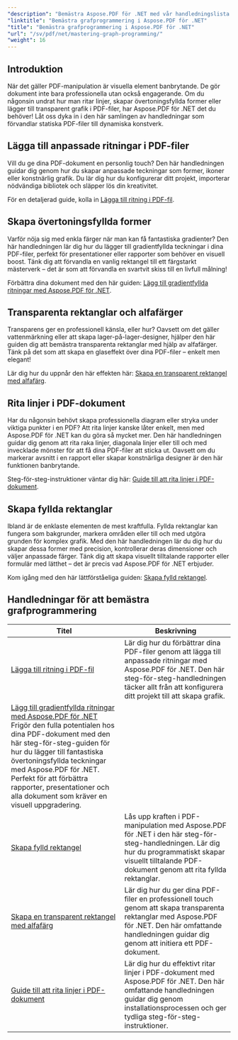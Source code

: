 ```yaml
---
"description": "Bemästra Aspose.PDF för .NET med vår handledningslista. Lär dig ritförbättringar som gradienter, fyllda rektanglar och linjer i PDF-filer. Steg-för-steg-vägledning tillhandahålls."
"linktitle": "Bemästra grafprogrammering i Aspose.PDF för .NET"
"title": "Bemästra grafprogrammering i Aspose.PDF för .NET"
"url": "/sv/pdf/net/mastering-graph-programming/"
"weight": 16
---
```


## Introduktion

När det gäller PDF-manipulation är visuella element banbrytande. De gör dokument inte bara professionella utan också engagerande. Om du någonsin undrat hur man ritar linjer, skapar övertoningsfyllda former eller lägger till transparent grafik i PDF-filer, har Aspose.PDF för .NET det du behöver! Låt oss dyka in i den här samlingen av handledningar som förvandlar statiska PDF-filer till dynamiska konstverk.

## Lägga till anpassade ritningar i PDF-filer  

Vill du ge dina PDF-dokument en personlig touch? Den här handledningen guidar dig genom hur du skapar anpassade teckningar som former, ikoner eller konstnärlig grafik. Du lär dig hur du konfigurerar ditt projekt, importerar nödvändiga bibliotek och släpper lös din kreativitet.  

För en detaljerad guide, kolla in [Lägga till ritning i PDF-fil](./adding-drawing/).

## Skapa övertoningsfyllda former  

Varför nöja sig med enkla färger när man kan få fantastiska gradienter? Den här handledningen lär dig hur du lägger till gradientfyllda teckningar i dina PDF-filer, perfekt för presentationer eller rapporter som behöver en visuell boost. Tänk dig att förvandla en vanlig rektangel till ett färgstarkt mästerverk – det är som att förvandla en svartvit skiss till en livfull målning!  

Förbättra dina dokument med den här guiden: [Lägg till gradientfyllda ritningar med Aspose.PDF för .NET](./add-gradient-filled-drawings/).


## Transparenta rektanglar och alfafärger  

Transparens ger en professionell känsla, eller hur? Oavsett om det gäller vattenmärkning eller att skapa lager-på-lager-designer, hjälper den här guiden dig att bemästra transparenta rektanglar med hjälp av alfafärger. Tänk på det som att skapa en glaseffekt över dina PDF-filer – enkelt men elegant!  

Lär dig hur du uppnår den här effekten här: [Skapa en transparent rektangel med alfafärg](./create-transparent-rectangle-with-alpha-color/).

## Rita linjer i PDF-dokument  

Har du någonsin behövt skapa professionella diagram eller stryka under viktiga punkter i en PDF? Att rita linjer kanske låter enkelt, men med Aspose.PDF för .NET kan du göra så mycket mer. Den här handledningen guidar dig genom att rita raka linjer, diagonala linjer eller till och med invecklade mönster för att få dina PDF-filer att sticka ut. Oavsett om du markerar avsnitt i en rapport eller skapar konstnärliga designer är den här funktionen banbrytande.  

Steg-för-steg-instruktioner väntar dig här: [Guide till att rita linjer i PDF-dokument](./guide-to-drawing-lines/).

## Skapa fyllda rektanglar  

Ibland är de enklaste elementen de mest kraftfulla. Fyllda rektanglar kan fungera som bakgrunder, markera områden eller till och med utgöra grunden för komplex grafik. Med den här handledningen lär du dig hur du skapar dessa former med precision, kontrollerar deras dimensioner och väljer anpassade färger. Tänk dig att skapa visuellt tilltalande rapporter eller formulär med lätthet – det är precis vad Aspose.PDF för .NET erbjuder.  

Kom igång med den här lättförståeliga guiden: [Skapa fylld rektangel](./creating-filled-rectangle/).


## Handledningar för att bemästra grafprogrammering
| Titel | Beskrivning |
| --- | --- | 
| [Lägga till ritning i PDF-fil](./adding-drawing/) | Lär dig hur du förbättrar dina PDF-filer genom att lägga till anpassade ritningar med Aspose.PDF för .NET. Den här steg-för-steg-handledningen täcker allt från att konfigurera ditt projekt till att skapa grafik. |  
| [Lägg till gradientfyllda ritningar med Aspose.PDF för .NET](./add-gradient-filled-drawings/) Frigör den fulla potentialen hos dina PDF-dokument med den här steg-för-steg-guiden för hur du lägger till fantastiska övertoningsfyllda teckningar med Aspose.PDF för .NET. Perfekt för att förbättra rapporter, presentationer och alla dokument som kräver en visuell uppgradering. |  
| [Skapa fylld rektangel](./creating-filled-rectangle/) | Lås upp kraften i PDF-manipulation med Aspose.PDF för .NET i den här steg-för-steg-handledningen. Lär dig hur du programmatiskt skapar visuellt tilltalande PDF-dokument genom att rita fyllda rektanglar. |  
| [Skapa en transparent rektangel med alfafärg](./create-transparent-rectangle-with-alpha-color/) | Lär dig hur du ger dina PDF-filer en professionell touch genom att skapa transparenta rektanglar med Aspose.PDF för .NET. Den här omfattande handledningen guidar dig genom att initiera ett PDF-dokument. |   
| [Guide till att rita linjer i PDF-dokument](./guide-to-drawing-lines/) | Lär dig hur du effektivt ritar linjer i PDF-dokument med Aspose.PDF för .NET. Den här omfattande handledningen guidar dig genom installationsprocessen och ger tydliga steg-för-steg-instruktioner. |